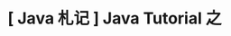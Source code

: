 ---
layout: post
title: "[ Java 札记 ] Java Tutorial 之"  
year: "2020"
category: java
tags: [java]
---